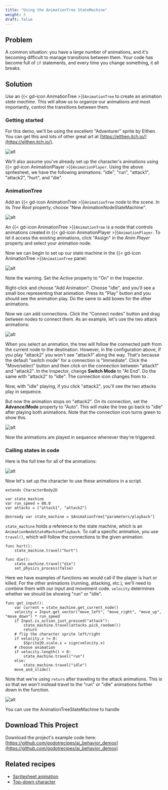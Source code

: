 ```yaml
---
title: "Using the AnimationTree StateMachine"
weight: 5
draft: false
---
```


## Problem

A common situation: you have a large number of animations, and it's becoming difficult to manage transitions between them. Your code has become full of `if` statements, and every time you change something, it all breaks.

## Solution

Use an {{< gd-icon AnimationTree >}}`AnimationTree` to create an animation _state machine_. This will allow us to organize our animations and most importantly, control the transitions between them.

### Getting started

For this demo, we'll be using the excellent "Adventurer" sprite by Elthen. You can get this and lots of other great art at [https://elthen.itch.io/](https://elthen.itch.io/).

![alt](/godot_recipes/4.x/img/adventurer_sprite_sheet_v1.1.png)

We'll also assume you've already set up the character's animations using {{< gd-icon AnimationPlayer >}}`AnimationPlayer`. Using the above spritesheet, we have the following animations: "idle", "run", "attack1", "attack2", "hurt", and "die".

### AnimationTree

Add an {{< gd-icon AnimationTree >}}`AnimationTree` node to the scene. In its _Tree Root_ property, choose "New AnimationNodeStateMachine".

![alt](/godot_recipes/4.x/img/animation_tree_01.png)

An {{< gd-icon AnimationTree >}}`AnimationTree` is a node that controls animations created in {{< gd-icon AnimationPlayer >}}`AnimationPlayer`. To let it access the existing animations, click "Assign" in the _Anim Player_ property and select your animation node.

Now we can begin to set up our state machine in the {{< gd-icon AnimationTree >}}`AnimationTree` panel:

![alt](/godot_recipes/4.x/img/anim_tree_panel.png)

Note the warning. Set the _Active_ property to "On" in the Inspector.

Right-click and choose "Add Animation". Choose "idle", and you'll see a small box representing that animation. Press its "Play" button and you should see the animation play. Do the same to add boxes for the other animations.

Now we can add connections. Click the "Connect nodes" button and drag between nodes to connect them. As an example, let's use the two attack animations:

![alt](/godot_recipes/4.x/img/animation_tree_03.png)

When you select an animation, the tree will follow the connected path from the current node to the destination. However, in the configuration above, if you play "attack2" you won't see "attack1" along the way. That's because the default "switch mode" for a connection is "Immediate". Click the "Move/select" button and then click on the connection between "attack1" and "attack2". In the Inspector, change **Switch Mode** to "At End". Do the same with "attack2" to "idle". The connection icon changes from <i class="fas fa-play"></i> to <i class="fas fa-step-forward"></i>.

Now, with "idle" playing, if you click "attack2", you'll see the two attacks play in sequence.

But now the animation stops on "attack2". On its connection, set the **Advance/Mode** property to "Auto". This will make the tree go back to "idle" after playing both animations. Note that the connection icon turns green to show this.

![alt](/godot_recipes/4.x/img/animation_tree_05.gif)

Now the animations are played in sequence whenever they're triggered.

### Calling states in code

Here is the full tree for all of the animations:

![alt](/godot_recipes/4.x/img/anim_sm_final.png)

Now let's set up the character to use these animations in a script.

```gdscript
extends CharacterBody2D

var state_machine
var run_speed = 80.0
var attacks = ["attack1", "attack2"]

@onready var state_machine = $AnimationTree["parameters/playback"]
```

`state_machine` holds a reference to the state machine, which is an `AnimationNodeStateMachinePlayback`. To call a specific animation, you use `travel()`, which will follow the connections to the given animation.

```gdscript
func hurt():
    state_machine.travel("hurt")

func die():
    state_machine.travel("die")
    set_physics_process(false)
```

Here we have examples of functions we would call if the player is hurt or killed. For the other animations (running, attacking, etc.), we'll need to combine them with our input and movement code. `velocity` determines whether we should be showing "run" or "idle".

```gdscript
func get_input():
    var current = state_machine.get_current_node()
    velocity = Input.get_vector("move_left", "move_right", "move_up", "move_down") * run_speed
    if Input.is_action_just_pressed("attack"):
        state_machine.travel(attacks.pick_random())
        return
    # flip the character sprite left/right
    if velocity.x != 0:
        $Sprite2D.scale.x = sign(velocity.x)
    # choose animation
    if velocity.length() > 0:
        state_machine.travel("run")
    else:
        state_machine.travel("idle")
    move_and_slide()
```

Note that we're using `return` after traveling to the attack animations. This is so that we won't instead travel to the "run" or "idle" animations further down in the function.

![alt](/godot_recipes/4.x/img/animation_tree_07.gif)

You can use the AnimationTreeStateMachine to handle

## <i class="fas fa-code-branch"></i> Download This Project

Download the project's example code here: [https://github.com/godotrecipes/ai_behavior_demos](https://github.com/godotrecipes/ai_behavior_demos)

## Related recipes

- [Spritesheet animation](/godot_recipes/4.x/animation/spritesheet_animation/)
- [Top-down character](/godot_recipes/4.x/2d/topdown_movement/#option-1-8-way-movement)

